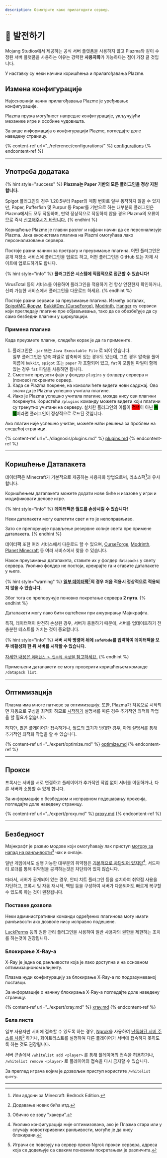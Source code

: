 ```yaml
---
description: Осмотрите како прилагодити сервер.
---
```


# 🎨 발전하기

Mojang Studios에서 제공하는 공식 서버 플랫폼을 사용하지 않고 Plazma와 같이 수정된 서버 플랫폼을 사용하는 이유는 강력한 **사용자화**가 가능하다는 점이 가장 클 것입니다.

У наставку су неки начини коришћења и прилагођавања Plazme.

## Измена конфигурације <a href="#id-1" id="id-1"></a>

Најосновнији начин прилагођавања Plazme је уређивање конфигурације.

Plazma пружа могућност напредне конфигурације, укључујући механике игре и особине чудовишта.

За више информација о конфигурацији Plazme, погледајте доле наведену страницу.

{% content-ref url="../reference/configurations/" %}
[configurations](../reference/configurations/)
{% endcontent-ref %}

***

## Употреба додатака <a href="#id-2" id="id-2"></a>

{% hint style="success" %}
**Plazma는 Paper 기반의 모든 플러그인을 정상 지원합니다.**

Spigot 플러그인의 경우 1.20.5부터 Paper의 매핑 변화로 일부 동작하지 않을 수 있지만, Paper, Pufferfish 및 Purpur 등 Paper를 기반으로 하는 대부분의 플러그인은 Plazma에서도 모두 작동하며, 만약 정상적으로 작동하지 않을 경우 Plazma의 오류이므로 즉시 [신고해주시기 바랍니다.](../diagnosis/plugins.md)
{% endhint %}

Коришћење Plazme је главни разлог и најјачи начин да се персонализује Plazma. Јака екосистема плагина на Plazmi омогућава лако персонализовање сервера.

Постоје разни начини за претрагу и преузимање плагина. 어떤 플러그인은 공개 저장소 서비스에 플러그인을 업로드 하고, 어떤 플러그인은 GitHub 또는 자체 사이트에 업로드하기도 합니다.

{% hint style="info" %}
**플러그인은 시스템에 직접적으로 접근할 수 있습니다!**

VirusTotal 등의 서비스를 이용하여 플러그인을 적용하기 전 항상 안전한지 확인하거나, 신뢰 가능한 서비스에서 플러그인을 다운로드 하세요.
{% endhint %}

Постоје разни сервиси за преузимање плагина. Између осталих, [SpigotMC Форум](https://www.spigotmc.org/resources/), [BukkitDev (CurseForge)](https://dev.bukkit.org/bukkit-plugins), [Modrinth](https://modrinth.com/plugins), [Hanger](https://hangar.papermc.io/) су сервиси који прегледају плагине пре објављивања, тако да се обезбеђује да су само безбедни плагини у циркулацији.

### Примена плагина <a href="#id-2.1" id="id-2.1"></a>

Када преузмете плагин, следећи корак је да га примените.

1. 플러그인은 `.jar` 또는 `Java Executable File` 로 되어 있습니다.\
   일부 플러그인은 압축 파일로 압축되어 있는 경우도 있는데, 그런 경우 압축을 풀어 이름에 `bukkit`, `spigot` 또는 `paper` 가 포함되어 있고, `fat`이 포함된 파일이 함께 있는 경우 `fat` 파일을 사용하면 됩니다.
2. Сместите преузети фајл у фолдер `plugins` у фолдеру сервера и (поново) покрените сервер.
3. Када се Plazma покрене, на конзоли ћете видети нови садржај. Ово значи да је Plazma успешно учитала плагине.
4. Иако је Plazma успешно учитала плагине, можда нису сви плагини покренути. Користећи `/plugins` команду можете видети који плагини су тренутно учитани на серверу. 설치한 플러그인의 이름이 <mark style="background-color:red;">적색</mark>이 아닌 <mark style="background-color:green;">녹색</mark>이라면 플러그인이 정상적으로 로드된 것입니다.

Ако плагин није успешно учитан, можете наћи решења за проблем на следећој страници.

{% content-ref url="../diagnosis/plugins.md" %}
[plugins.md](../diagnosis/plugins.md)
{% endcontent-ref %}

***

## Коришћење Датапакета <a href="#id-3" id="id-3"></a>

데이터팩은 Minecraft가 기본적으로 제공하는 사용자화 방법으로써, 리소스팩[^1]과 유사합니다.

Коришћењем датапакета можете додати нове биће и изазове у игри и модификовати делове игре.

{% hint style="info" %}
**데이터팩은 월드를 손상시킬 수 있습니다!**

Неки датапакети могу оштетити свет и то је непоправљиво.

Зато се препоручује прављење резервне копије света пре примене датапакета.
{% endhint %}

데이터팩 또한 여러 서비스에서 다운로드 할 수 있으며, [CurseForge](https://www.curseforge.com/minecraft/search?page=1\\&pageSize=50\\&sortBy=relevancy\\&class=data-packs), [Modrinth](https://modrinth.com/datapacks), [Planet Minecraft](https://www.planetminecraft.com/data-packs/) 등 여러 서비스에서 찾을 수 있습니다.

Након преузимања датапакета, ставите их у фолдер `datapacks` у свету сервера. Уколико фолдер не постоји, креирајте га и ставите датапакете у њега.

{% hint style="warning" %}
[**일부 데이터팩**](#user-content-fn-2)[^2]**의 경우 처음 적용시 정상적으로 적용되지 않을 수 있습니다.**

Због тога се препоручује поновно покретање сервера **2 пута**.
{% endhint %}

Датапакети могу лако бити оштећени при ажурирању Мајнкрафта.

특히, 데이터팩이 완전히 손상된 경우, 서버가 충돌하기 때문에, 서버를 업데이트하기 전 충분한 테스트를 거치는 것이 중요합니다.

{% hint style="info" %}
**서버 시작 명령어 뒤에 `safeMode`를 입력하여 데이터팩을 모두 비활성화 한 뒤 서버를 시작할 수 있습니다.**

[자세한 내용은 `리퍼런스 > 인수와 속성`을 참고하세요.](../reference/arguments.md#safemode)
{% endhint %}

Примењени датапакети се могу проверити коришћењем команде `/datapack list`.

***

## Оптимизација <a href="#id-4" id="id-4"></a>

Плазма има многе патчеве за оптимизацију. 또한, Plazma가 처음으로 시작되면 자동으로 구성을 최적화 하므로 [시작하기](./) 설명서를 따른 경우 추가적인 최적화 작업을 할 필요가 없습니다.

하지만, 많은 플레이어가 접속하거나, 월드의 크기가 방대한 경우, 아래 설명서를 통해 추가적인 최적화 작업을 할 수 있습니다.

{% content-ref url="../expert/optimize.md" %}
[optimize.md](../expert/optimize.md)
{% endcontent-ref %}

***

## Прокси <a href="#id-5" id="id-5"></a>

프록시는 서버를 서로 연결하고 플레이어가 추가적인 작업 없이 서버를 이동하거나, 다른 서버와 소통할 수 있게 합니다.

За информације о безбедном и исправном подешавању проксија, погледајте доле наведену страницу.

{% content-ref url="../expert/proxy.md" %}
[proxy.md](../expert/proxy.md)
{% endcontent-ref %}

***

## Безбедност <a href="#id-5" id="id-5"></a>

Мајнкрафт је развио модове који омогућавају лак приступ [мотору за напад на ранљивости](#user-content-fn-3)[^3] чак и онлајн.

일반 게임에서도 실행 가능한 대부분의 취약점은 [기본적으로 차단되어 있지만](#user-content-fn-4)[^4], 서드파티 로더를 통해 취약점을 공격하는것은 차단되어 있지 않습니다.

따라서, 서버가 공개되어 있는 경우, 안티 치트 플러그인 등을 설치하여 취약점 사용을 차단하고, 프록시 및 자동 재시작, 백업 등을 구성하여 서버가 다운되어도 빠르게 복구할 수 있도록 하는 것이 권장됩니다.

### Поставке дозвола <a href="#id-5.1" id="id-5.1"></a>

Неки административни команди одређених плагинова могу имати ранљивости ако дозволе нису исправно подешене.

[LuckPerms](https://luckperms.net/) 등의 권한 관리 플러그인을 사용하여 일반 사용자의 권한을 제한하는 조치를 하는것이 권장됩니다.

### Блокирање X-Ray-a <a href="#id-5.2" id="id-5.2"></a>

X-Ray је једна од ранљивости која је лако доступна и на основном оптимизационом клијенту.

Плазма нуди конфигурацију за блокирање X-Ray-a по подразумеваној поставци.

За информације о начину блокирања X-Ray-a погледајте доле наведену страницу.

{% content-ref url="../expert/xray.md" %}
[xray.md](../expert/xray.md)
{% endcontent-ref %}

### Бела листа <a href="#id-5.3" id="id-5.3"></a>

일부 사용자만 서버에 접속할 수 있도록 하는 경우, [Ngrok](./#id-6.2)을 사용하여 [난독화된 서버 주소를 사용](#user-content-fn-5)[^5] 하거나, 화이트리스트를 설정하여 다른 플레이어가 서버에 접속하지 못하도록 하는 것도 권장됩니다.

서버 콘솔에서 `/whitelist add <player>` 를 통해 플레이어의 접속을 허용하거나, `/whitelist remove <player>` 로 플레이어의 접속을 다시 금지할 수 있습니다.

За преглед играча којим је дозвољен приступ користите `/whitelist query`.

***

[^1]: Или аддони за Minecraft: Bedrock Edition.

[^2]: Додавање нових бића итд.

[^3]: Обично се зову "хакери".

[^4]: Уколико конфигурација није оптимизована, ако је Плазма стара или у случају новооткривених ранљивости, могуће је да нису блокирани.

[^5]: Играчи се повезују на сервер преко Ngrok прокси сервера, адреса која се додељује са сваким поновним покретањем је различита.
